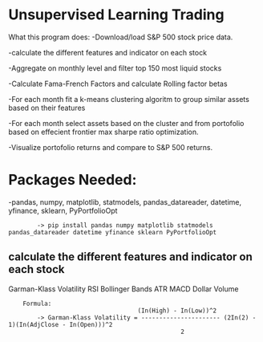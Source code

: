 # Unsupervised Learning Trading

What this program does: 
-Download/load S&P 500 stock price data.

-calculate the different features and indicator on each stock

-Aggregate on monthly level and filter top 150 most liquid stocks

-Calculate Fama-French Factors and calculate Rolling factor betas

-For each month fit a k-means clustering algoritm to group similar assets based on their features

-For each month select assets based on the cluster and from portofolio based on effecient frontier max sharpe ratio optimization.

-Visualize portofolio returns and compare to S&P 500 returns.

# Packages Needed:
-pandas, numpy, matplotlib, statmodels, pandas_datareader, datetime, yfinance, sklearn, PyPortfolioOpt

            -> pip install pandas numpy matplotlib statmodels pandas_datareader datetime yfinance sklearn PyPortfolioOpt


## calculate the different features and indicator on each stock
Garman-Klass Volatility
RSI
Bollinger Bands
ATR
MACD
Dollar Volume

        Formula:
                                        (In(High) - In(Low))^2
            -> Garman-Klass Volatility = ---------------------- (2In(2) - 1)(In(AdjClose - In(Open)))^2
                                                    2
    
